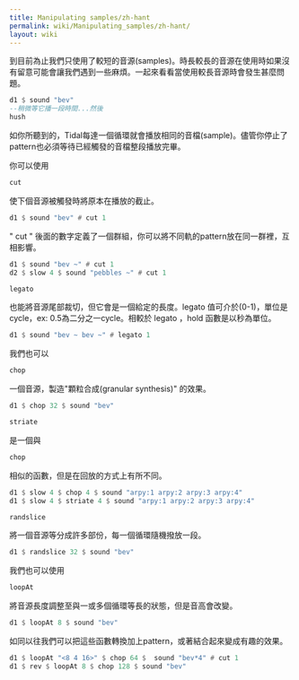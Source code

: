 ```yaml
---
title: Manipulating samples/zh-hant
permalink: wiki/Manipulating_samples/zh-hant/
layout: wiki
---
```


<languages />

到目前為止我們只使用了較短的音源(samples)。時長較長的音源在使用時如果沒有留意可能會讓我們遇到一些麻煩。一起來看看當使用較長音源時會發生甚麼問題。

``` Haskell
d1 $ sound "bev"
--稍微等它播一段時間...然後
hush
```

如你所聽到的，Tidal每達一個循環就會播放相同的音檔(sample)。儘管你停止了pattern也必須等待已經觸發的音檔整段播放完畢。

你可以使用

``` Haskell
cut
```

使下個音源被觸發時將原本在播放的截止。

``` Haskell
d1 $ sound "bev" # cut 1
```

" cut "
後面的數字定義了一個群組，你可以將不同軌的pattern放在同一群裡，互相影響。

``` Haskell
d1 $ sound "bev ~" # cut 1
d2 $ slow 4 $ sound "pebbles ~" # cut 1
```

``` Haskell
legato
```

也能將音源尾部裁切，但它會是一個給定的長度。legato
值可介於(0-1)，單位是cycle，ex: 0.5為二分之一cycle。相較於 legato ，hold
函數是以秒為單位。

``` Haskell
d1 $ sound "bev ~ bev ~" # legato 1
```

我們也可以

``` Haskell
chop
```

一個音源，製造"顆粒合成(granular synthesis)" 的效果。

``` Haskell
d1 $ chop 32 $ sound "bev"
```

``` Haskell
striate
```

是一個與

``` Haskell
chop
```

相似的函數，但是在回放的方式上有所不同。

``` Haskell
d1 $ slow 4 $ chop 4 $ sound "arpy:1 arpy:2 arpy:3 arpy:4"
d1 $ slow 4 $ striate 4 $ sound "arpy:1 arpy:2 arpy:3 arpy:4"
```

``` Haskell
randslice
```

將一個音源等分成許多部份，每一個循環隨機撥放一段。

``` Haskell
d1 $ randslice 32 $ sound "bev"
```

我們也可以使用

``` Haskell
loopAt
```

將音源長度調整至與一或多個循環等長的狀態，但是音高會改變。

``` Haskell
d1 $ loopAt 8 $ sound "bev"
```

如同以往我們可以把這些函數轉換加上pattern，或著結合起來變成有趣的效果。

``` Haskell
d1 $ loopAt "<8 4 16>" $ chop 64 $  sound "bev*4" # cut 1
d1 $ rev $ loopAt 8 $ chop 128 $ sound "bev"
```
